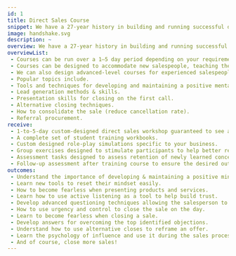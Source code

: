 ```yaml
---
id: 1
title: Direct Sales Course
snippet: We have a 27-year history in building and running successful direct sales businesses.
image: handshake.svg
description: ~
overview: We have a 27-year history in building and running successful direct sales businesses. During this time, we have developed sales strategies designed sales tools such as sales scripts and sales aids for outside and telephone-based sales teams. Specifically, we have recruited, trained, motivated, and developed thousands of salespeople over the years and have an intimate understanding of the process for taking someone brand new to direct sales and getting them to perform like a superstar in a maximum of two weeks. As with all our courses, we custom-designed each one for our clients. However, we have listed some common topics included in most courses below.
overviewList:
 - Courses can be run over a 1–5 day period depending on your requirements.
 - Courses can be designed to accommodate new salespeople, teaching the fundamentals of direct sales.
 - We can also design advanced-level courses for experienced salespeople with advanced-level skills.
 - Popular topics include. 
 - Tools and techniques for developing and maintaining a positive mental attitude.
 - Lead generation methods & skills.
 - Presentation skills for closing on the first call.
 - Alternative closing techniques.
 - How to consolidate the sale (reduce cancellation rate).
 - Referral procurement.
receive:
 - 1-to-5-day custom-designed direct sales workshop guaranteed to see a  massive increase in closed sales. (On the first call).
 - A complete set of student training workbooks.
 - Custom designed role-play simulations specific to your business.
 - Group exercises designed to stimulate participants to help better retain newly learned concepts.
 - Assessment tasks designed to assess retention of newly learned concepts.
 - Follow-up assessment after training course to ensure the desired outcomes have been achieved.
outcomes:
 - Understand the importance of developing & maintaining a positive mindset.
 - Learn new tools to reset their mindset easily.
 - How to become fearless when presenting products and services.
 - Learn how to use active listening as a tool to help build trust.
 - Develop advanced questioning techniques allowing the salesperson to control the sales conversation skilfully.
 - How to use urgency and control to close the sale on the day.
 - Learn to become fearless when closing a sale.
 - Develop answers for overcoming the top identified objections.
 - Understand how to use alternative closes to reframe an offer.
 - Learn the psychology of influence and use it during the sales process.
 - And of course, close more sales!
---
```


